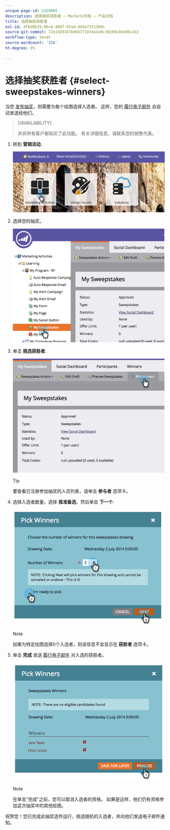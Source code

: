 ```yaml
---
unique-page-id: 2359805
description: 选择抽奖获胜者 — Marketo文档 — 产品文档
title: 选择抽奖获胜者
exl-id: 4f6d0b39-86c6-468f-97ad-d65ef3f13b9c
source-git-commit: 72e1d29347bd5b77107da1e9c30169cb6490c432
workflow-type: tm+mt
source-wordcount: '158'
ht-degree: 0%

---
```


# 选择抽奖获胜者 {#select-sweepstakes-winners}

当您 [发布抽奖](/help/marketo/product-docs/demand-generation/social/sweepstakes/publish-a-sweepstakes.md)，则需要为每个绘图选择入选者。 这样，您的 [履行电子邮件](/help/marketo/product-docs/demand-generation/social/social-functions/use-emails-in-social-promotions.md) 会自动发送给他们。

>[!AVAILABILITY]
>
>并非所有客户都购买了此功能。 有关详细信息，请联系您的销售代表。

1. 转到 **营销活动**.

   ![](assets/login-marketing-activities.png)

1. 选择您的抽奖。

   ![](assets/image2014-9-25-17-3a47-3a37.png)

1. 单击 **挑选获胜者**.

   ![](assets/image2014-9-25-17-3a47-3a49.png)

   >[!TIP]
   >
   >要查看已注册参加抽奖的人员列表，请单击 **参与者** 选项卡。

1. 选择入选者数量，选择 **我准备选**，然后单击 **下一个**.

   ![](assets/image2014-9-25-17-3a49-3a2.png)

   >[!NOTE]
   >
   >如果为特定绘图选择0个入选者，则该信息不会显示在 **获胜者** 选项卡。

1. 单击 **完成** 发送 [履行电子邮件](/help/marketo/product-docs/demand-generation/social/referral-offers/send-referral-offer-fulfillment-email.md) 对入选的获胜者。

   ![](assets/image2014-9-25-17-3a49-3a48.png)

   >[!NOTE]
   >
   >在单击“完成”之前，您可以取消入选者的资格。 如果是这样，他们仍有资格参加这次抽奖中的其他绘图。

祝贺您！您已完成此抽奖选件运行，挑选随机的入选者，并向他们发送电子邮件通知。
